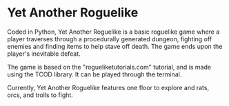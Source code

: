 # Yet Another Roguelike

Coded in Python, Yet Another Roguelike is a basic roguelike game where a player traverses through a procedurally generated dungeon, fighting off enemies and finding items to help stave off death. The game ends upon the player's inevitable defeat.

The game is based on the "rogueliketutorials.com" tutorial, and is made using the TCOD library. It can be played through the terminal.

Currently, Yet Another Roguelike features one floor to explore and rats, orcs, and trolls to fight. 
